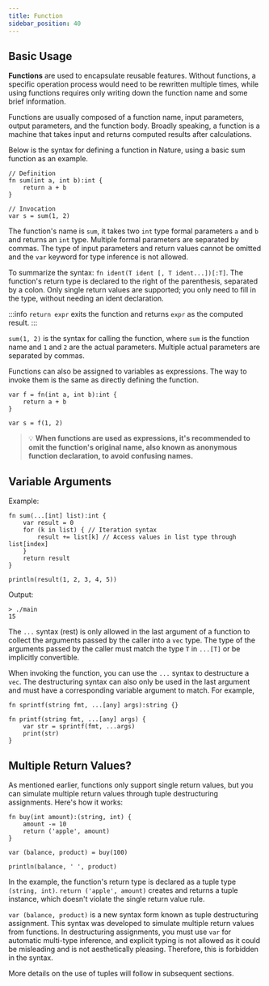 ```yaml
---
title: Function
sidebar_position: 40
---
```


## Basic Usage

**Functions** are used to encapsulate reusable features. Without functions, a specific operation process would need to be rewritten multiple times, while using functions requires only writing down the function name and some brief information.

Functions are usually composed of a function name, input parameters, output parameters, and the function body. Broadly speaking, a function is a machine that takes input and returns computed results after calculations.

Below is the syntax for defining a function in Nature, using a basic sum function as an example.

```nature
// Definition
fn sum(int a, int b):int {
	return a + b
}

// Invocation
var s = sum(1, 2)
```

The function's name is `sum`, it takes two `int` type formal parameters `a` and `b` and returns an `int` type. Multiple formal parameters are separated by commas. The type of input parameters and return values cannot be omitted and the `var` keyword for type inference is not allowed.

To summarize the syntax: `fn ident(T ident [, T ident...])[:T]`. The function's return type is declared to the right of the parenthesis, separated by a colon. Only single return values are supported; you only need to fill in the type, without needing an ident declaration.

:::info
`return expr` exits the function and returns `expr` as the computed result.
:::

`sum(1, 2)` is the syntax for calling the function, where `sum` is the function name and `1` and `2` are the actual parameters. Multiple actual parameters are separated by commas.

Functions can also be assigned to variables as expressions. The way to invoke them is the same as directly defining the function.

```nature
var f = fn(int a, int b):int {
	return a + b
}

var s = f(1, 2)
```

> 💡 **When functions are used as expressions, it's recommended to omit the function's original name, also known as anonymous function declaration, to avoid confusing names.**

## Variable Arguments

Example:

```nature
fn sum(...[int] list):int {
	var result = 0
	for (k in list) { // Iteration syntax
		result += list[k] // Access values in list type through list[index]
	}
	return result
}

println(result(1, 2, 3, 4, 5))
```

Output:

```shell
> ./main
15
```

The `...` syntax (rest) is only allowed in the last argument of a function to collect the arguments passed by the caller into a `vec` type. The type of the arguments passed by the caller must match the type `T` in `...[T]` or be implicitly convertible.

When invoking the function, you can use the `...` syntax to destructure a `vec`. The destructuring syntax can also only be used in the last argument and must have a corresponding variable argument to match. For example,

```nature
fn sprintf(string fmt, ...[any] args):string {}

fn printf(string fmt, ...[any] args) {
    var str = sprintf(fmt, ...args)
    print(str)
}
```

## Multiple Return Values?

As mentioned earlier, functions only support single return values, but you can simulate multiple return values through tuple destructuring assignments. Here's how it works:

```nature
fn buy(int amount):(string, int) {
	amount -= 10
	return ('apple', amount)
}

var (balance, product) = buy(100)

println(balance, ' ', product)
```

In the example, the function's return type is declared as a tuple type `(string, int)`. `return ('apple', amount)` creates and returns a tuple instance, which doesn't violate the single return value rule.

`var (balance, product)` is a new syntax form known as tuple destructuring assignment. This syntax was developed to simulate multiple return values from functions. In destructuring assignments, you must use `var` for automatic multi-type inference, and explicit typing is not allowed as it could be misleading and is not aesthetically pleasing. Therefore, this is forbidden in the syntax.

More details on the use of tuples will follow in subsequent sections.